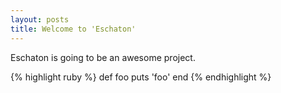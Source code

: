 ```yaml
---
layout: posts
title: Welcome to 'Eschaton'
---
```


Eschaton is going to be an awesome project.

{% highlight ruby %}
def foo
  puts 'foo'
end
{% endhighlight %}
